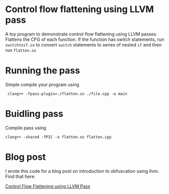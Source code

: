 # Control flow flattening using LLVM pass
A toy program to demonstrate control flow flattening using LLVM passes. Flattens the CFG of each function. If the function has switch statements, run `switchtoif.so` to convert `switch` statements to series of nested `if` and then run `flatten.so`

# Running the pass
Simple compile your program using

``` clang++ -fpass-plugin=./flatten.so ./file.cpp -o main```

# Buidling pass
Compile pass using 

```clang++ -shared -fPIC -o flatten.so flatten.cpp```

# Blog post
I wrote this code for a blog post on introduction to obfuscation using llvm. Find that here:

<a href="https://21verses.blog/2025/01/10/post/"> Control Flow Flattening using LLVM Pass </a>

